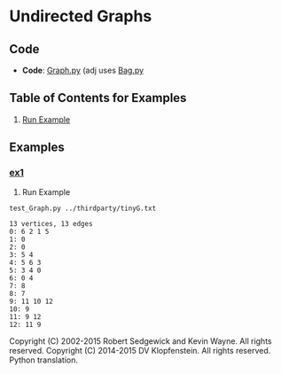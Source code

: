 # Undirected Graphs

## Code
  * **Code**: 
    [Graph.py](../py/AlgsSedgewickWayne/Graph.py) (adj uses [Bag.py](../py/AlgsSedgewickWayne/Bag.py)    

## Table of Contents for Examples
  1. [Run Example](#ex1)

## Examples 
### [ex1](#table-of-contents-for-examples)
1. Run Example
```
test_Graph.py ../thirdparty/tinyG.txt
```
```
13 vertices, 13 edges
0: 6 2 1 5
1: 0
2: 0
3: 5 4
4: 5 6 3
5: 3 4 0
6: 0 4
7: 8
8: 7
9: 11 10 12
10: 9
11: 9 12
12: 11 9
```

Copyright (C) 2002-2015 Robert Sedgewick and Kevin Wayne.  All rights reserved.
Copyright (C) 2014-2015 DV Klopfenstein. All rights reserved. Python translation.
